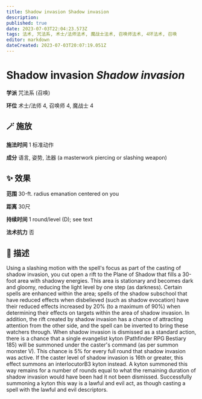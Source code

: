```yaml
---
title: Shadow invasion Shadow invasion
description: 
published: true
date: 2023-07-03T22:04:23.573Z
tags: 法术, 咒法系, 术士/法师法术, 魔战士法术, 召唤师法术, 4环法术, 召唤
editor: markdown
dateCreated: 2023-07-03T20:07:19.051Z
---
```


# **Shadow invasion** *Shadow invasion*

**学派** 咒法系 (召唤) 

**环位** 术士/法师 4, 召唤师 4, 魔战士 4

## 🪄 施放

**施法时间** 1 标准动作

**成分** 语言, 姿势, 法器 (a masterwork piercing or slashing weapon)

## ✨ 效果  

**范围** 30-ft. radius emanation centered on you

**距离** 30尺  

**持续时间** 1 round/level (D); see text 

**法术抗力** 否

## 📖 描述

Using a slashing motion with the spell's focus as part of the casting of shadow invasion, you cut open a rift to the Plane of Shadow that fills a 30-foot area with shadowy energies. This area is stationary and becomes dark and gloomy, reducing the light level by one step (as darkness). Certain spells are enhanced within the area; spells of the shadow subschool that have reduced effects when disbelieved (such as shadow evocation) have their reduced effects increased by 20% (to a maximum of 90%) when determining their effects on targets within the area of shadow invasion.  In addition, the rift created by shadow invasion has a chance of attracting attention from the other side, and the spell can be inverted to bring these watchers through. When shadow invasion is dismissed as a standard action, there is a chance that a single evangelist kyton (Pathfinder RPG Bestiary 185) will be summoned under the caster's command (as per summon monster V). This chance is 5% for every full round that shadow invasion was active. If the caster level of shadow invasion is 16th or greater, this effect summons an interlocutorB3 kyton instead. A kyton summoned this way remains for a number of rounds equal to what the remaining duration of shadow invasion would have been had it not been dismissed. Successfully summoning a kyton this way is a lawful and evil act, as though casting a spell with the lawful and evil descriptors.
    